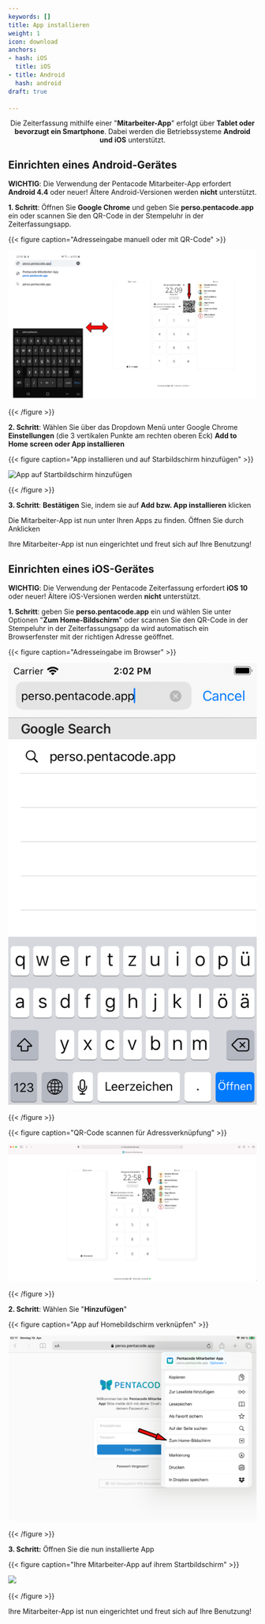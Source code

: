 ```yaml
---
keywords: []
title: App installieren
weight: 1
icon: download
anchors:
- hash: iOS
  title: iOS
- title: Android
  hash: android
draft: true

---
```

<p><center>

Die Zeiterfassung mithilfe einer "**Mitarbeiter-App**" erfolgt über **Tablet oder bevorzugt ein Smartphone**. Dabei werden die Betriebssysteme **Android** **und** **iOS** unterstützt.

</p></center>

## Einrichten eines Android-Gerätes

**WICHTIG**: Die Verwendung der Pentacode Mitarbeiter-App erfordert **Android 4.4** oder neuer! Ältere Android-Versionen werden **nicht** unterstützt.

**1. Schritt**: Öffnen Sie **Google Chrome** und geben Sie **perso.pentacode.app** ein oder scannen Sie den QR-Code in der Stempeluhr in der Zeiterfassungsapp.

{{< figure caption="Adresseingabe manuell oder mit QR-Code" >}}

**![Mitarbeiter-App Installieren](/uploads/handy_tablet_nebeneinander_bsp_app_installieren.png "Adresse eingeben")**

{{< /figure >}}

**2. Schritt**: Wählen Sie über das Dropdown Menü unter Google Chrome **Einstellungen** (die 3 vertikalen Punkte am rechten oberen Eck) **Add to Home screen oder App installieren**

{{< figure caption="App installieren und auf Starbildschirm hinzufügen" >}}

![App auf Startbildschirm hinzufügen](/uploads/app_installieren_ma-app-1.png "Mitarbeiter-App auf Startbildschirm")

{{< /figure >}}

**3. Schritt**: **Bestätigen** Sie, indem sie auf **Add bzw. App installieren** klicken

Die Mitarbeiter-App ist nun unter Ihren Apps zu finden. Öffnen Sie durch Anklicken

Ihre Mitarbeiter-App ist nun eingerichtet und freut sich auf Ihre Benutzung!

## Einrichten eines iOS-Gerätes

**WICHTIG**: Die Verwendung der Pentacode Zeiterfassung erfordert **iOS 10** oder neuer! Ältere iOS-Versionen werden **nicht** unterstützt.

**1. Schritt**: geben Sie **perso.pentacode.app** ein und wählen Sie unter Optionen "**Zum Home-Bildschirm**" oder scannen Sie den QR-Code in der Stempeluhr in der Zeiterfassungsapp da wird automatisch ein Browserfenster mit der richtigen Adresse geöffnet.

{{< figure caption="Adresseingabe im Browser" >}}

![](/uploads/simulator-screen-shot-ipod-touch.png)

{{< /figure >}}

{{< figure caption="QR-Code scannen für Adressverknüpfung" >}}

**![](/uploads/stempeloberlaeche_mit_browser_safari_mit_qrcode_pfeil.png)**

{{< /figure >}}

**2. Schritt**: Wählen Sie "**Hinzufügen**"

{{< figure caption="App auf Homebildschirm verknüpfen" >}}

![](/uploads/homebildschirm_safari_hinzufugen.png)

{{< /figure >}}

**3. Schritt:** Öffnen Sie die nun installierte App

{{< figure caption="Ihre Mitarbeiter-App auf ihrem Startbildschirm" >}}

![](/uploads/foto-19-04-21-02-16-01.png)

{{< /figure >}}

Ihre Mitarbeiter-App ist nun eingerichtet und freut sich auf Ihre Benutzung!